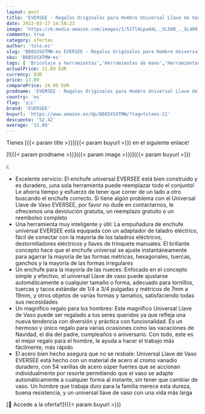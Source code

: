 ```yaml
---
layout: post
title: 'EVERSEE - Regalos Originales para Hombre Universal Llave de Vaso - Regalos Navidad Multiherramienta Amigo Invisible Regalos Gadgets Utiles Carpinteria Herramienta  Regalos San Valentin - Dia Del Padre Regalos'
date: 2022-03-17 14:58:23
image: 'https://m.media-amazon.com/images/I/51TlkLpa4XL._SL500_._SL400_.jpg'
comments: true
category: ofertas
author: 'tole.es'
slug: 'B085XSXTMW-es EVERSEE - Regalos Originales para Hombre Universal Llave...'
sku: 'B085XSXTMW-es'
tags: [ 'Bricolaje y herramientas','Herramientas de mano','Herramientas manuales y eléctricas','Llaves','Llaves de carraca','Llaves de vaso y juegos de llaves','eversee','navidad', ]
actualPrice: 11.89 EUR
currency: EUR
price: 11.89
comparePrice: 24.99 EUR
prodname: 'EVERSEE - Regalos Originales para Hombre Universal Llave de Vaso - Regalos Navidad Multiherramienta Amigo Invisible Regalos Gadgets Utiles Carpinteria Herramienta  Regalos San Valentin - Dia Del Padre Regalos'
country: 'es'
flag: '🇪🇸'
brand: 'EVERSEE'
buyurl: 'https://www.amazon.es/dp/B085XSXTMW/?tag=tolees-21'
descuento: '52.42'
average: '11.89'
---
```


Tienes [{{< param title >}}]({{< param buyurl >}}) en el siguiente enlace!

[![{{< param prodname >}}]({{< param image >}})]({{< param buyurl >}})

ℹ️:

- Excelente servicio: El enchufe universal EVERSEE está bien construido y es duradero, ¡una sola herramienta puede reemplazar todo el conjunto! Le ahorra tiempo y esfuerzo de tener que correr de un lado a otro buscando el enchufe correcto. Si tiene algún problema con el Universal Llave de Vaso EVERSEE, por favor no dude en contactarnos, le ofrecemos una devolución gratuita, un reemplazo gratuito o un reembolso completo
- Una herramienta muy inteligente y útil: La empuñadura de enchufe universal EVERSEE está equipada con un adaptador de taladro eléctrico, fácil de conectar con la mayoría de los taladros eléctricos, destornilladores eléctricos y llaves de trinquete manuales. El brillante concepto hace que el enchufe universal se ajuste instantáneamente para agarrar la mayoría de las formas métricas, hexagonales, tuercas, ganchos y la mayoría de las formas irregulares
- Un enchufe para la mayoría de las nueces: Enfocado en el concepto simple y efectivo, el universal Llave de vaso puede ajustarse automáticamente a cualquier tamaño o forma, adecuado para tornillos, tuercas y tacos estándar de 1/4 a 3/4 pulgadas y métricos de 7mm a 19mm, y otros objetos de varias formas y tamaños, satisfaciendo todas sus necesidades
- Un magnífico regalo para los hombres: Este magnífico Universal Llave de Vaso puede ser regalado a tus seres queridos ya que refleja una nueva tendencia con diversión y práctica con funcionalidad. Es un hermoso y único regalo para varias ocasiones como las vacaciones de Navidad, el día del padre, cumpleaños o aniversario. Con todo, este es el mejor regalo para el hombre, le ayuda a hacer el trabajo más fácilmente, más rápido
- El acero bien hecho asegura que no se resbale: Universal Llave de Vaso EVERSEE está hecho con un material de acero al cromo vanadio duradero, con 54 varillas de acero súper fuertes que se accionan individualmente por resorte permitiendo que el vaso se adapte automáticamente a cualquier forma al instante, sin tener que cambiar de vaso. Un hombre que trabaja duro para la familia merece esta dureza, buena resistencia, y un universal llave de vaso con una vida más larga

[🛒 Accede a la oferta!!]({{< param buyurl >}})

